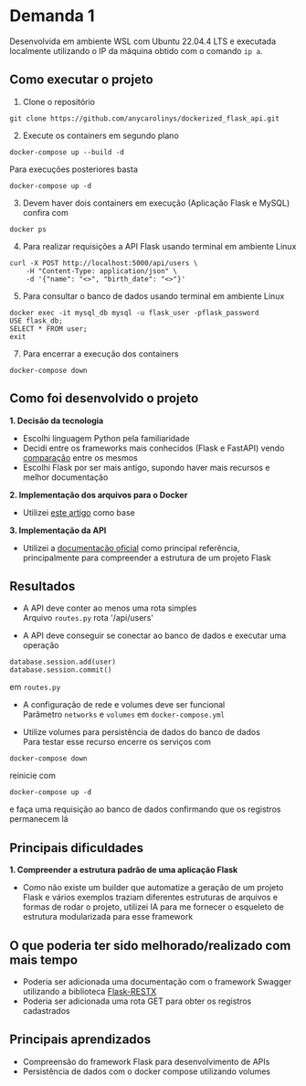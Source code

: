 # Demanda 1  

<!-- - Escolhi linguagem Python pela familiaridade (versao 3.11.2)
- Decidindo entre os frameworks mais conhecidos (fastapi e flask) (https://www.netguru.com/blog/python-flask-versus-fastapi, https://auth0.com/blog/developing-restful-apis-with-python-and-flask/)
- Já tinha usado Django REST Framework mas preeri escolher outro pois a documentação do DRF é pobre

- Escolhi flask por ser mais bem estabelecido (mais antigo) com recursos de segurança mais robustos e mais simples de começar

flask_api/ 
├── app/
│   ├── __init__.py
│   ├── models.py
│   ├── routes.py
│   ├── extensions.py # Apenas se preferir testar localmente antes do Docker. 
├── Dockerfile
├── docker-compose.yml
├── requirements.txt
└── .env -->
Desenvolvida em ambiente WSL com Ubuntu 22.04.4 LTS e executada localmente utilizando o IP da máquina obtido com o comando ```ip a```.  

## **Como executar o projeto**  

1. Clone o repositório
```
git clone https://github.com/anycarolinys/dockerized_flask_api.git
```

2. Execute os containers em segundo plano 
```
docker-compose up --build -d 
```
Para execuções posteriores basta
```
docker-compose up -d 
```

3. Devem haver dois containers em execução (Aplicação Flask e MySQL) confira com
```
docker ps
```

4. Para realizar requisições a API Flask usando terminal em ambiente Linux
```
curl -X POST http://localhost:5000/api/users \
    -H "Content-Type: application/json" \
    -d '{"name": "<>", "birth_date": "<>"}'
```

5. Para consultar o banco de dados usando terminal em ambiente Linux
```
docker exec -it mysql_db mysql -u flask_user -pflask_password
USE flask_db;
SELECT * FROM user;
exit
```

7. Para encerrar a execução dos containers  
```
docker-compose down
```

## **Como foi desenvolvido o projeto**  
**1. Decisão da tecnologia**
- Escolhi linguagem Python pela familiaridade
- Decidi entre os frameworks mais conhecidos (Flask e FastAPI) vendo [comparação](https://www.netguru.com/blog/python-flask-versus-fastapi) entre os mesmos
- Escolhi Flask por ser mais antigo, supondo haver mais recursos e melhor documentação

**2. Implementação dos arquivos para o Docker**  
- Utilizei [este artigo](https://auth0.com/blog/developing-restful-apis-with-python-and-flask/) como base

**3. Implementação da API**  
- Utilizei a [documentação oficial](https://flask.palletsprojects.com/en/stable/tutorial/layout/) como principal referência, principalmente para compreender a estrutura de um projeto Flask

## **Resultados**
- A API deve conter ao menos uma rota simples  
Arquivo ```routes.py``` rota '/api/users'  

- A API deve conseguir se conectar ao banco de dados e executar uma operação
```
database.session.add(user)
database.session.commit()
```
em ```routes.py```  

- A configuração de rede e volumes deve ser funcional  
Parâmetro ```networks``` e ```volumes``` em ```docker-compose.yml```    

- Utilize volumes para persistência de dados do banco de dados  
Para testar esse recurso encerre os serviços com
```
docker-compose down
```  
reinicie com  

```
docker-compose up -d 
```  
e faça uma requisição ao banco de dados confirmando que os registros permanecem lá  

## **Principais dificuldades**  
**1. Compreender a estrutura padrão de uma aplicação Flask**
- Como não existe um builder que automatize a geração de um projeto Flask e vários exemplos traziam diferentes estruturas de arquivos e formas de rodar o projeto, utilizei IA para me fornecer o esqueleto de estrutura modularizada para esse framework

## **O que poderia ter sido melhorado/realizado com mais tempo**  
-  Poderia ser adicionada uma documentação com o framework Swagger utilizando a biblioteca [Flask-RESTX](https://flask-restx.readthedocs.io/en/latest/swagger.html)
- Poderia ser adicionada uma rota GET para obter os registros cadastrados

## **Principais aprendizados**
- Compreensão do framework Flask para desenvolvimento de APIs
- Persistência de dados com o docker compose utilizando volumes
